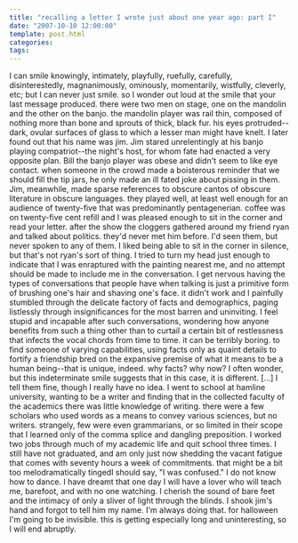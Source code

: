 ```yaml
---
title: "recalling a letter I wrote just about one year ago: part I"
date: "2007-10-10 12:00:00"
template: post.html
categories: 
tags: 
---
```


I can smile knowingly, intimately, playfully, ruefully, carefully, disinterestedly, magnanimously, ominously, momentarily, wistfully, cleverly, etc; but I can never just smile. so I wonder out loud at the smile that your last message produced. there were two men on stage, one on the mandolin and the other on the banjo. the mandolin player was rail thin, composed of nothing more than bone and sprouts of thick, black fur. his eyes protruded--dark, ovular surfaces of glass to which a lesser man might have knelt. I later found out that his name was jim. Jim stared unrelentingly at his banjo playing compatriot--the night's host, for whom fate had enacted a very opposite plan. Bill the banjo player was obese and didn't seem to like eye contact. when someone in the crowd made a boisterous reminder that we should fill the tip jars, he only made an ill fated joke about pissing in them. Jim, meanwhile, made sparse references to obscure cantos of obscure literature in obscure languages. they played well, at least well enough for an audience of twenty-five that was predominantly pentagenerian. coffee was on twenty-five cent refill and I was pleased enough to sit in the corner and read your letter. after the show the cloggers gathered around my friend ryan and talked about politics. they'd never met him before. I'd seen them, but never spoken to any of them. I liked being able to sit in the corner in silence, but that's not ryan's sort of thing. I tried to turn my head just enough to indicate that I was enraptured with the painting nearest me, and no attempt should be made to include me in the conversation. I get nervous having the types of conversations that people have when talking is just a primitive form of brushing one's hair and shaving one's face. it didn't work and I painfully stumbled through the delicate factory of facts and demographics, paging listlessly through insignificances for the most barren and uninviting. I feel stupid and incapable after such conversations, wondering how anyone benefits from such a thing other than to curtail a certain bit of restlessness that infects the vocal chords from time to time. it can be terribly boring. to find someone of varying capabilities, using facts only as quaint details to fortify a friendship bred on the expansive premise of what it means to be a human being--that is unique, indeed. why facts? why now? I often wonder, but this indeterminate smile suggests that in this case, it is different. [...] I tell them fine, though I really have no idea. I went to school at hamline university, wanting to be a writer and finding that in the collected faculty of the academics there was little knowledge of writing. there were a few scholars who used words as a means to convey various sciences, but no writers. strangely, few were even grammarians, or so limited in their scope that I learned only of the comma splice and dangling preposition. I worked two jobs through much of my academic life and quit school three times. I still have not graduated, and am only just now shedding the vacant fatigue that comes with seventy hours a week of commitments. that might be a bit too melodramatically tinged­I should say, "I was confused." I do not know how to dance. I have dreamt that one day I will have a lover who will teach me, barefoot, and with no one watching. I cherish the sound of bare feet and the intimacy of only a sliver of light through the blinds. I shook jim's hand and forgot to tell him my name. I'm always doing that. for halloween I'm going to be invisible. this is getting especially long and uninteresting, so I will end abruptly.